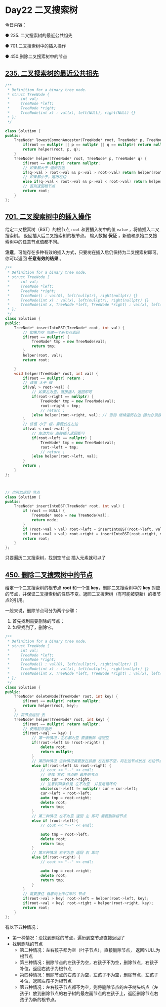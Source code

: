 # Day22 二叉搜索树

今日内容： 

 ● 235. 二叉搜索树的最近公共祖先 

● 701.二叉搜索树中的插入操作 

 ● 450.删除二叉搜索树中的节点 

## [235. 二叉搜索树的最近公共祖先](https://leetcode.cn/problems/lowest-common-ancestor-of-a-binary-search-tree/description/)

```cpp
/**
 * Definition for a binary tree node.
 * struct TreeNode {
 *     int val;
 *     TreeNode *left;
 *     TreeNode *right;
 *     TreeNode(int x) : val(x), left(NULL), right(NULL) {}
 * };
 */

class Solution {
public:
    TreeNode* lowestCommonAncestor(TreeNode* root, TreeNode* p, TreeNode* q) {
        if(root == nullptr || p == nullptr || q == nullptr) return nullptr;
        return helper(root, p, q);
    }
    TreeNode* helper(TreeNode* root, TreeNode* p, TreeNode* q) {
        if(root == nullptr) return nullptr;
        // 如果都大于 遍历右边
        if(q->val > root->val && p->val > root->val) return helper(root->right, p, q);
        // 如果都小于，遍历左边
        else if(q->val < root->val && p->val < root->val) return helper(root->left, p, q);
		// 否则返回根节点
        return root;
    }
};
```

## [701. 二叉搜索树中的插入操作](https://leetcode.cn/problems/insert-into-a-binary-search-tree/description/)

给定二叉搜索树（BST）的根节点 `root` 和要插入树中的值 `value` ，将值插入二叉搜索树。 返回插入后二叉搜索树的根节点。 输入数据 **保证** ，新值和原始二叉搜索树中的任意节点值都不同。

**注意**，可能存在多种有效的插入方式，只要树在插入后仍保持为二叉搜索树即可。 你可以返回 **任意有效的结果** 。

```cpp
/**
 * Definition for a binary tree node.
 * struct TreeNode {
 *     int val;
 *     TreeNode *left;
 *     TreeNode *right;
 *     TreeNode() : val(0), left(nullptr), right(nullptr) {}
 *     TreeNode(int x) : val(x), left(nullptr), right(nullptr) {}
 *     TreeNode(int x, TreeNode *left, TreeNode *right) : val(x), left(left), right(right) {}
 * };
 */
class Solution {
public:
    TreeNode* insertIntoBST(TreeNode* root, int val) {
        // 如果为空 创建一个新节点返回
        if(root == nullptr) {
            TreeNode* tmp = new TreeNode(val);
            return tmp;
        }
        helper(root, val);
        return root;

    }
    void helper(TreeNode* root, int val) {
        if(root == nullptr) return ;
        // 该值 大于 根
        if(val > root->val) {
            // 如果右为空，直接插入 返回即可
            if(root->right == nullptr) {
                TreeNode* tmp = new TreeNode(val);
                root->right = tmp;
                // return ;
            }else helper(root->right, val); // 否则 继续遍历右边 因为必须放在右边
        } 
        // 该值 小于 根，需要放在左边
        if(val < root->val) {
            // 左边为空 直接插入返回即可
            if(root->left == nullptr) {
                TreeNode* tmp = new TreeNode(val);
                root->left = tmp;
                // return ;
            }else helper(root->left, val);
        } 
        return ;
    }
};



// 也可以返回 节点
class Solution {
public:
    TreeNode* insertIntoBST(TreeNode* root, int val) {
        if (root == NULL) {
            TreeNode* node = new TreeNode(val);
            return node;
        }
        if (root->val > val) root->left = insertIntoBST(root->left, val);
        if (root->val < val) root->right = insertIntoBST(root->right, val);
        return root;
    }
};
```

只要遍历二叉搜索树，找到空节点 插入元素就可以了

## [450. 删除二叉搜索树中的节点](https://leetcode.cn/problems/delete-node-in-a-bst/description/)	

给定一个二叉搜索树的根节点 **root** 和一个值 **key**，删除二叉搜索树中的 **key** 对应的节点，并保证二叉搜索树的性质不变。返回二叉搜索树（有可能被更新）的根节点的引用。

一般来说，删除节点可分为两个步骤：

1. 首先找到需要删除的节点；
2. 如果找到了，删除它。

```cpp
/**
 * Definition for a binary tree node.
 * struct TreeNode {
 *     int val;
 *     TreeNode *left;
 *     TreeNode *right;
 *     TreeNode() : val(0), left(nullptr), right(nullptr) {}
 *     TreeNode(int x) : val(x), left(nullptr), right(nullptr) {}
 *     TreeNode(int x, TreeNode *left, TreeNode *right) : val(x), left(left), right(right) {}
 * };
 */
class Solution {
public:
    TreeNode* deleteNode(TreeNode* root, int key) {
        if(root == nullptr) return nullptr;
        return helper(root, key);
    }
    // 将节点返回 去
    TreeNode* helper(TreeNode* root, int key) {
        if(root == nullptr) return nullptr;
        // 使用前序遍历
        if(root->val == key) {
            // 第一种情况：左右都为空 直接删除 返回空
            if(!root->left && !root->right) {
                delete root;
                return nullptr;
            }
            // 第四种情况 这种情况需要放在前面 左右都不空，将左边节点放在 右边节点的最左侧
            else if(root->left && root->right) {
                // cout << "--" << endl;
                // 寻找 右边 节点的 最左侧节点
                auto cur = root->right;
                // 注意判断条件是 左不为空  并且是循环的
                while(cur->left != nullptr) cur = cur->left;
                cur->left = root->left;
                auto tmp = root->right;
                delete root;
                return tmp;
            }
            // 第二种情况 左不为空 返回 左 即可 需要删除根节点
            else if (root->left){
                // cout << "--" << endl;

                auto tmp = root->left;
                delete root;
                return tmp;
            }
            // 第三种情况 右不为空 返回 右 即可
            else if(root->right) {
                // cout << "--" << endl;

                auto tmp = root->right;
                delete root;
                return tmp;
            }
        }
        // 需要接住 自底向上传过来的 节点
        if(root->val > key) root->left = helper(root->left, key);
        if(root->val < key) root->right = helper(root->right, key);
        return root;
    }
};
```

有以下五种情况：

- 第一种情况：没找到删除的节点，遍历到空节点直接返回了
- 找到删除的节点
  - 第二种情况：左右孩子都为空（叶子节点），直接删除节点， 返回NULL为根节点
  - 第三种情况：删除节点的左孩子为空，右孩子不为空，删除节点，右孩子补位，返回右孩子为根节点
  - 第四种情况：删除节点的右孩子为空，左孩子不为空，删除节点，左孩子补位，返回左孩子为根节点
  - 第五种情况：左右孩子节点都不为空，则将删除节点的左子树头结点（左孩子）放到删除节点的右子树的最左面节点的左孩子上，返回删除节点右孩子为新的根节点。